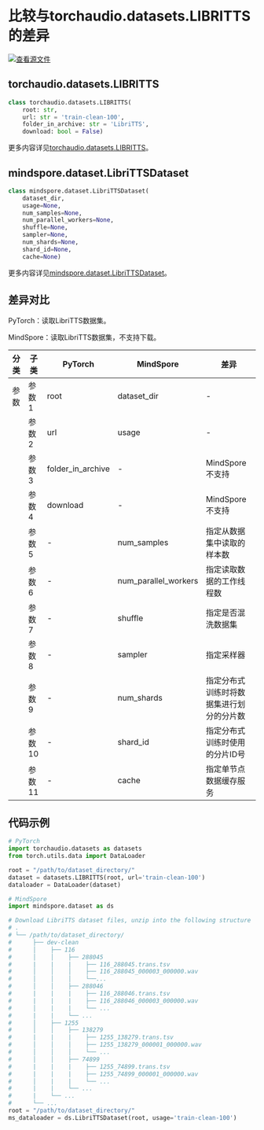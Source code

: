 # 比较与torchaudio.datasets.LIBRITTS的差异

[![查看源文件](https://mindspore-website.obs.cn-north-4.myhuaweicloud.com/website-images/r2.3/resource/_static/logo_source.svg)](https://gitee.com/mindspore/docs/blob/r2.3/docs/mindspore/source_zh_cn/note/api_mapping/pytorch_diff/LIBRITTS.md)

## torchaudio.datasets.LIBRITTS

```python
class torchaudio.datasets.LIBRITTS(
    root: str,
    url: str = 'train-clean-100',
    folder_in_archive: str = 'LibriTTS',
    download: bool = False)
```

更多内容详见[torchaudio.datasets.LIBRITTS](https://pytorch.org/audio/0.8.0/datasets.html#libritts)。

## mindspore.dataset.LibriTTSDataset

```python
class mindspore.dataset.LibriTTSDataset(
    dataset_dir,
    usage=None,
    num_samples=None,
    num_parallel_workers=None,
    shuffle=None,
    sampler=None,
    num_shards=None,
    shard_id=None,
    cache=None)
```

更多内容详见[mindspore.dataset.LibriTTSDataset](https://mindspore.cn/docs/zh-CN/r2.3/api_python/dataset/mindspore.dataset.LibriTTSDataset.html#mindspore.dataset.LibriTTSDataset)。

## 差异对比

PyTorch：读取LibriTTS数据集。

MindSpore：读取LibriTTS数据集，不支持下载。

| 分类 | 子类 |PyTorch | MindSpore | 差异 |
| --- | ---   | ---   | ---        |---  |
|参数 | 参数1 | root    | dataset_dir    | - |
|     | 参数2 | url      | usage    |- |
|     | 参数3 | folder_in_archive      | -    | MindSpore不支持 |
|     | 参数4 | download    | -   | MindSpore不支持 |
|     | 参数5 | -    | num_samples | 指定从数据集中读取的样本数 |
|     | 参数6 | -    | num_parallel_workers | 指定读取数据的工作线程数 |
|     | 参数7 | -    | shuffle  | 指定是否混洗数据集 |
|     | 参数8 | -    | sampler  | 指定采样器 |
|     | 参数9 | -    | num_shards | 指定分布式训练时将数据集进行划分的分片数 |
|     | 参数10 | -    | shard_id | 指定分布式训练时使用的分片ID号 |
|     | 参数11 | -    | cache | 指定单节点数据缓存服务 |

## 代码示例

```python
# PyTorch
import torchaudio.datasets as datasets
from torch.utils.data import DataLoader

root = "/path/to/dataset_directory/"
dataset = datasets.LIBRITTS(root, url='train-clean-100')
dataloader = DataLoader(dataset)

# MindSpore
import mindspore.dataset as ds

# Download LibriTTS dataset files, unzip into the following structure
# .
# └── /path/to/dataset_directory/
#      ├── dev-clean
#      │    ├── 116
#      │    │    ├── 288045
#      |    |    |    ├── 116_288045.trans.tsv
#      │    │    │    ├── 116_288045_000003_000000.wav
#      │    │    │    └──...
#      │    │    ├── 288046
#      |    |    |    ├── 116_288046.trans.tsv
#      |    |    |    ├── 116_288046_000003_000000.wav
#      │    |    |    └── ...
#      |    |    └── ...
#      │    ├── 1255
#      │    │    ├── 138279
#      |    |    |    ├── 1255_138279.trans.tsv
#      │    │    │    ├── 1255_138279_000001_000000.wav
#      │    │    │    └── ...
#      │    │    ├── 74899
#      |    |    |    ├── 1255_74899.trans.tsv
#      |    |    |    ├── 1255_74899_000001_000000.wav
#      │    |    |    └── ...
#      |    |    └── ...
#      |    └── ...
#      └── ...
root = "/path/to/dataset_directory/"
ms_dataloader = ds.LibriTTSDataset(root, usage='train-clean-100')
```
